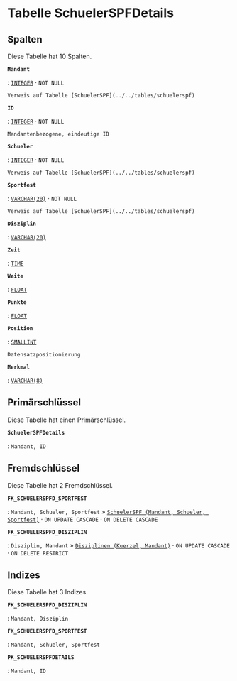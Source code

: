# Tabelle **SchuelerSPFDetails**

## Spalten

Diese Tabelle hat 10 Spalten.

**`Mandant`**

:   [`INTEGER`](https://firebirdsql.org/file/documentation/html/en/refdocs/fblangref40/firebird-40-language-reference.html#fblangref40-datatypes-inttypes) · `NOT NULL`

    Verweis auf Tabelle [SchuelerSPF](../../tables/schuelerspf)

**`ID`**

:   [`INTEGER`](https://firebirdsql.org/file/documentation/html/en/refdocs/fblangref40/firebird-40-language-reference.html#fblangref40-datatypes-inttypes) · `NOT NULL`

    Mandantenbezogene, eindeutige ID

**`Schueler`**

:   [`INTEGER`](https://firebirdsql.org/file/documentation/html/en/refdocs/fblangref40/firebird-40-language-reference.html#fblangref40-datatypes-inttypes) · `NOT NULL`

    Verweis auf Tabelle [SchuelerSPF](../../tables/schuelerspf)

**`Sportfest`**

:   [`VARCHAR(20)`](https://firebirdsql.org/file/documentation/html/en/refdocs/fblangref40/firebird-40-language-reference.html#fblangref40-datatypes-chartypes) · `NOT NULL`

    Verweis auf Tabelle [SchuelerSPF](../../tables/schuelerspf)

**`Disziplin`**

:   [`VARCHAR(20)`](https://firebirdsql.org/file/documentation/html/en/refdocs/fblangref40/firebird-40-language-reference.html#fblangref40-datatypes-chartypes)

**`Zeit`**

:   [`TIME`](https://firebirdsql.org/file/documentation/html/en/refdocs/fblangref40/firebird-40-language-reference.html#fblangref40-datatypes-datetime)

**`Weite`**

:   [`FLOAT`](https://firebirdsql.org/file/documentation/html/en/refdocs/fblangref40/firebird-40-language-reference.html#fblangref40-datatypes-floattypes)

**`Punkte`**

:   [`FLOAT`](https://firebirdsql.org/file/documentation/html/en/refdocs/fblangref40/firebird-40-language-reference.html#fblangref40-datatypes-floattypes)

**`Position`**

:   [`SMALLINT`](https://firebirdsql.org/file/documentation/html/en/refdocs/fblangref40/firebird-40-language-reference.html#fblangref40-datatypes-inttypes)

    Datensatzpositionierung

**`Merkmal`**

:   [`VARCHAR(8)`](https://firebirdsql.org/file/documentation/html/en/refdocs/fblangref40/firebird-40-language-reference.html#fblangref40-datatypes-chartypes)

## Primärschlüssel

Diese Tabelle hat einen Primärschlüssel.

**`SchuelerSPFDetails`**

:   `Mandant, ID`

## Fremdschlüssel

Diese Tabelle hat 2 Fremdschlüssel.

**`FK_SCHUELERSPFD_SPORTFEST`**

:   `Mandant, Schueler, Sportfest` » [`SchuelerSPF (Mandant, Schueler, Sportfest)`](../../tables/schuelerspf) · `ON UPDATE CASCADE` · `ON DELETE CASCADE`

**`FK_SCHUELERSPFD_DISZIPLIN`**

:   `Disziplin, Mandant` » [`Disziplinen (Kuerzel, Mandant)`](../../tables/disziplinen) · `ON UPDATE CASCADE` · `ON DELETE RESTRICT`

## Indizes

Diese Tabelle hat 3 Indizes.

**`FK_SCHUELERSPFD_DISZIPLIN`**

:   `Mandant, Disziplin`

**`FK_SCHUELERSPFD_SPORTFEST`**

:   `Mandant, Schueler, Sportfest`

**`PK_SCHUELERSPFDETAILS`**

:   `Mandant, ID`
